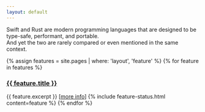 ```yaml
---
layout: default
---
```


Swift and Rust are modern programming languages that are designed to be type-safe, performant, and portable.  
And yet the two are rarely compared or even mentioned in the same context.

{% assign features = site.pages | where: 'layout', 'feature' %}
{% for feature in features %}
  <h3><a href="{{ feature.url }}">{{ feature.title }}</a></h3>
  {{ feature.excerpt }}
  [<a href="{{ feature.url }}">more info</a>]
  {% include feature-status.html content=feature %}
{% endfor %}

